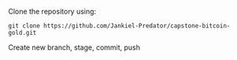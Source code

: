 Clone the repository using:

```
git clone https://github.com/Jankiel-Predator/capstone-bitcoin-gold.git
```

Create new branch, stage, commit, push
